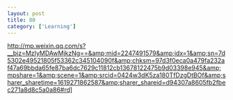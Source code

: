 ```yaml
---
layout: post
title: 80
category: ['Learning']
---
```


http://mp.weixin.qq.com/s?__biz=MzIyMDAwMjkzNg==&amp;mid=2247491579&amp;idx=1&amp;sn=7d5302e49521805f53362c345104090f&amp;chksm=97d3f0eca0a479fa232af47a69bbda65fe87ba6dc7629c11812cb13678122475b9d03398e945&amp;mpshare=1&amp;scene=1&amp;srcid=0424w3dK5za180TfDzgDtBOf&amp;sharer_sharetime=1619271862587&amp;sharer_shareid=d94307a8605fb2fbec271a8d8c5a0a86#rd]


